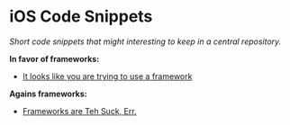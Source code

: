 # iOS Code Snippets
_Short code snippets that might interesting to keep in a central repository._

**In favor of frameworks:**

* [It looks like you are trying to use a framework](https://www.bignerdranch.com/blog/it-looks-like-you-are-trying-to-use-a-framework/)

**Agains frameworks:**

* [Frameworks are Teh Suck, Err.](http://blog.wilshipley.com/2005/11/frameworks-are-teh-suck-err.html)